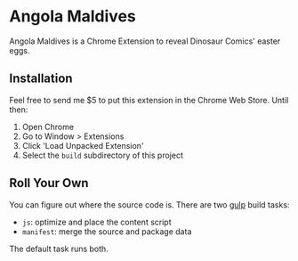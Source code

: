 # Angola Maldives

Angola Maldives is a Chrome Extension to reveal Dinosaur Comics' easter eggs.

## Installation

Feel free to send me $5 to put this extension in the Chrome Web Store.
Until then:

1. Open Chrome
1. Go to Window > Extensions
1. Click 'Load Unpacked Extension'
1. Select the `build` subdirectory of this project

## Roll Your Own

You can figure out where the source code is.
There are two [gulp](http://gulpjs.com/) build tasks:

* `js`: optimize and place the content script
* `manifest`: merge the source and package data

The default task runs both.
